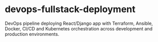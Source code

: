 # devops-fullstack-deployment
DevOps pipeline deploying React/Django app with Terraform, Ansible, Docker, CI/CD and Kubernetes orchestration across development and production environments.
  